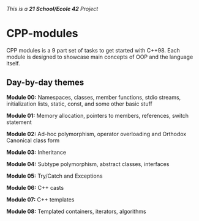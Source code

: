 _This is a **21 School/Ecole 42** Project_

# CPP-modules
CPP modules is a 9 part set of tasks to get started with C++98. Each module is designed to showcase main concepts of OOP and the language itself.

## Day-by-day themes

**Module 00:** Namespaces, classes, member functions, stdio streams, initialization lists, static, const, and some other basic
stuff

**Module 01:** Memory allocation, pointers to members, references, switch statement

**Module 02:** Ad-hoc polymorphism, operator overloading and Orthodox Canonical class form

**Module 03:** Inheritance

**Module 04:** Subtype polymorphism, abstract classes, interfaces

**Module 05:** Try/Catch and Exceptions

**Module 06:** C++ casts

**Module 07:** C++ templates

**Module 08:** Templated containers, iterators, algorithms
